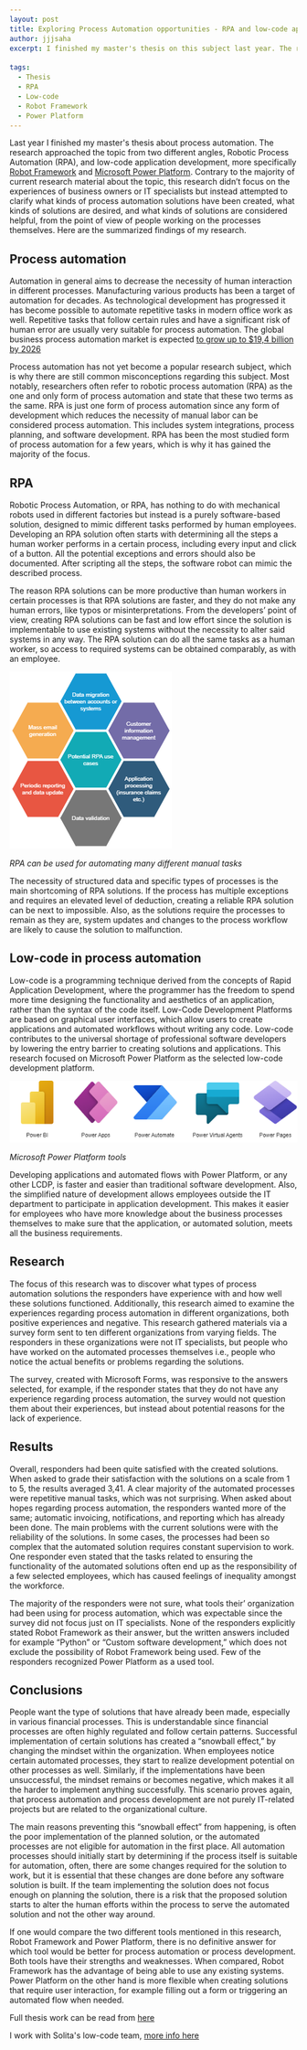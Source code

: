 ```yaml
---
layout: post
title: Exploring Process Automation opportunities - RPA and low-code application development
author: jjjsaha
excerpt: I finished my master's thesis on this subject last year. The research approached the topic from two different angles, RPA, and low-code application development. The specific tools studied were Robot Framework and Microsoft Power Platform.
  
tags:
  - Thesis
  - RPA
  - Low-code
  - Robot Framework
  - Power Platform
---
```


Last year I finished my master's thesis about process automation. The research approached the topic from two different angles, Robotic Process Automation (RPA), and low-code application development, more specifically [Robot Framework](https://robotframework.org/) and [Microsoft Power Platform](https://powerplatform.microsoft.com/en-us/). Contrary to the majority of current research material about the topic, this research didn’t focus on the experiences of business owners or IT specialists but instead attempted to clarify what kinds of process automation solutions have been created, what kinds of solutions are desired, and what kinds of solutions are considered helpful, from the point of view of people working on the processes themselves. Here are the summarized findings of my research.

## Process automation

Automation in general aims to decrease the necessity of human interaction in different processes. Manufacturing various products has been a target of automation for decades. As technological development has progressed it has become possible to automate repetitive tasks in modern office work as well. Repetitive tasks that follow certain rules and have a significant risk of human error are usually very suitable for process automation. The global business process automation market is expected [to grow up to $19,4 billion by 2026](https://www.marketsandmarkets.com/Market-Reports/business-process-automation-market-197532385.html)

Process automation has not yet become a popular research subject, which is why there are still common misconceptions regarding this subject. Most notably, researchers often refer to robotic process automation (RPA) as the one and only form of process automation and state that these two terms as the same. RPA is just one form of process automation since any form of development which reduces the necessity of manual labor can be considered  process automation. This includes system integrations, process planning, and software development. RPA has been the most studied form of process automation for a few years, which is why it has gained the majority of the focus. 

## RPA

Robotic Process Automation, or RPA, has nothing to do with mechanical robots used in different factories but instead is a purely software-based solution, designed to mimic different tasks performed by human employees. Developing an RPA solution often starts with determining all the steps a human worker performs in a certain process, including every input and click of a button. All the potential exceptions and errors should also be documented. After scripting all the steps, the software robot can mimic the described process.

The reason RPA solutions can be more productive than human workers in certain processes is that RPA solutions are faster, and they do not make any human errors, like typos or misinterpretations. From the developers’ point of view, creating RPA solutions can be fast and low effort since the solution is implementable to use existing systems without the necessity to alter said systems in any way. The RPA solution can do all the same tasks as a human worker, so access to required systems can be obtained comparably, as with an employee.


![paste](/img/rpa-use-case.png)

*RPA can be used for automating many different manual tasks*


The necessity of structured data and specific types of processes is the main shortcoming of RPA solutions. If the process has multiple exceptions and requires an elevated level of deduction, creating a reliable RPA solution can be next to impossible. Also, as the solutions require the processes to remain as they are, system updates and changes to the process workflow are likely to cause the solution to malfunction.

## Low-code in process automation

Low-code is a programming technique derived from the concepts of Rapid Application Development, where the programmer has the freedom to spend more time designing the functionality and aesthetics of an application, rather than the syntax of the code itself. Low-Code Development Platforms are based on graphical user interfaces, which allow users to create applications and automated workflows without writing any code. Low-code contributes to the universal shortage of professional software developers by lowering the entry barrier to creating solutions and applications. This research focused on Microsoft Power Platform as the selected low-code development platform.


![paste](/img/power-platform.png)

*Microsoft Power Platform tools*


Developing applications and automated flows with Power Platform, or any other LCDP, is faster and easier than traditional software development. Also, the simplified nature of development allows employees outside the IT department to participate in application development. This makes it easier for employees who have more knowledge about the business processes themselves to make sure that the application, or automated solution, meets all the business requirements. 

## Research

The focus of this research was to discover what types of process automation solutions the responders have experience with and how well these solutions functioned. Additionally, this research aimed to examine the experiences regarding process automation in different organizations, both positive experiences and negative. This research gathered materials via a survey form sent to ten different organizations from varying fields. The responders in these organizations were not IT specialists, but people who have worked on the automated processes themselves i.e., people who notice the actual benefits or problems regarding the solutions.

The survey, created with Microsoft Forms, was responsive to the answers selected, for example, if the responder states that they do not have any experience regarding process automation, the survey would not question them about their experiences, but instead about potential reasons for the lack of experience.

## Results

Overall, responders had been quite satisfied with the created solutions. When asked to grade their satisfaction with the solutions on a scale from 1 to 5, the results averaged 3,41. A clear majority of the automated processes were repetitive manual tasks, which was not surprising. When asked about hopes regarding process automation, the responders wanted more of the same; automatic invoicing, notifications, and reporting which has already been done. The main problems with the current solutions were with the reliability of the solutions. In some cases, the processes had been so complex that the automated solution requires constant supervision to work. One responder even stated that the tasks related to ensuring the functionality of the automated solutions often end up as the responsibility of a few selected employees, which has caused feelings of inequality amongst the workforce.

The majority of the responders were not sure, what tools their’ organization had been using for process automation, which was expectable since the survey did not focus just on IT specialists. None of the responders explicitly stated Robot Framework as their answer, but the written answers included for example “Python” or “Custom software development,” which does not exclude the possibility of Robot Framework being used. Few of the responders recognized Power Platform as a used tool.

## Conclusions

People want the type of solutions that have already been made, especially in various financial processes. This is understandable since financial processes are often highly regulated and follow certain patterns. Successful implementation of certain solutions has created a “snowball effect,” by changing the mindset within the organization. When employees notice certain automated processes, they start to realize development potential on other processes as well. Similarly, if the implementations have been unsuccessful, the mindset remains or becomes negative, which makes it all the harder to implement anything successfully. This scenario proves again, that process automation and process development are not purely IT-related projects but are related to the organizational culture.

The main reasons preventing this “snowball effect” from happening, is often the poor implementation of the planned solution, or the automated processes are not eligible for automation in the first place. All automation processes should initially start by determining if the process itself is suitable for automation, often, there are some changes required for the solution to work, but it is essential that these changes are done before any software solution is built. If the team implementing the solution does not focus enough on planning the solution, there is a risk that the proposed solution starts to alter the human efforts within the process to serve the automated solution and not the other way around.

If one would compare the two different tools mentioned in this research, Robot Framework and Power Platform, there is no definitive answer for which tool would be better for process automation or process development. Both tools have their strengths and weaknesses. When compared, Robot Framework has the advantage of being able to use any existing systems. Power Platform on the other hand is more flexible when creating solutions that require user interaction, for example filling out a form or triggering an automated flow when needed.


Full thesis work can be read from [here](https://jyx.jyu.fi/bitstream/handle/123456789/82113/URN%3aNBN%3afi%3ajyu-202206303713.pdf?sequence=1&isAllowed=y)

I work with Solita's low-code team, [more info here](https://www.solita.fi/en/low-code-development/)